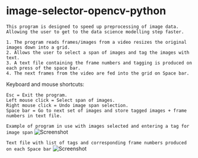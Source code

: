 # image-selector-opencv-python
```
This program is designed to speed up preprocessing of image data.
Allowing the user to get to the data science modelling step faster.

1. The program reads frames/images from a video resizes the original images down into a grid.
2. Allows the user to select a span of images and tag the images with text. 
3. A text file containing the frame numbers and tagging is produced on each press of the space bar.
4. The next frames from the video are fed into the grid on Space bar.
```
Keyboard and mouse shortcuts:
```
Esc = Exit the program.
Left mouse click = Select span of images.
Right mouse click = Undo image span selection.
Space bar = Go to next set of images and store tagged images + frame numbers in text file.
```

```Example of program in use with images selected and entering a tag for image span```
![Screenshot](https://github.com/LeeWannacott/image-selector-opencv-python/blob/master/Example_of_use.png)

```Text file with list of tags and corresponding frame numbers produced on each Space bar```
![Screenshot](https://github.com/LeeWannacott/image-selector-opencv-python/blob/master/List_of_images.png)

